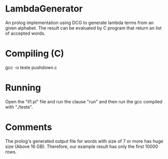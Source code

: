 # LambdaGenerator
An prolog implementation using DCG to generate lambda terms from an given alphabet. The result can be evaluated by C program that return an list of accepted words.

# Compiling (C)
gcc -o teste pushdown.c

# Running
Open the "ll1.pl" file and run the clause "run" and then run the gcc compiled with "./teste".

# Comments 
The prolog's generated output file for words with size of 7 or more has huge size (Above 16 GB). Therefore, our example result has only the first 10000 rows.

